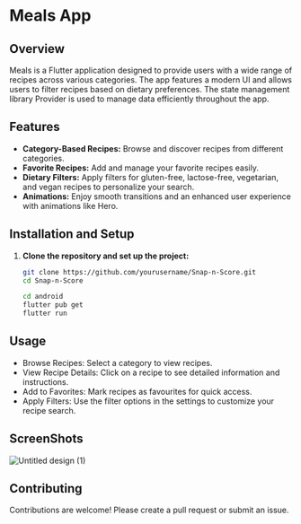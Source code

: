 # Meals App

## Overview
Meals is a Flutter application designed to provide users with a wide range of recipes across various categories. The app features a modern UI and allows users to filter recipes based on dietary preferences. The state management library Provider is used to manage data efficiently throughout the app.

## Features
- **Category-Based Recipes:** Browse and discover recipes from different categories.
- **Favorite Recipes:** Add and manage your favorite recipes easily.
- **Dietary Filters:** Apply filters for gluten-free, lactose-free, vegetarian, and vegan recipes to personalize your search.
- **Animations:** Enjoy smooth transitions and an enhanced user experience with animations like Hero.

## Installation and Setup
1. **Clone the repository and set up the project:**
    ```bash
    git clone https://github.com/yourusername/Snap-n-Score.git
    cd Snap-n-Score
    ```
    
    ```bash
    cd android
    flutter pub get
    flutter run
    ```

## Usage
- Browse Recipes: Select a category to view recipes.
- View Recipe Details: Click on a recipe to see detailed information and instructions.
- Add to Favorites: Mark recipes as favourites for quick access.
- Apply Filters: Use the filter options in the settings to customize your recipe search.

## ScreenShots
![Untitled design (1)](https://github.com/user-attachments/assets/3a664ba0-5b5b-45e7-8069-47a5c4a1e624)

## Contributing

Contributions are welcome! Please create a pull request or submit an issue.
